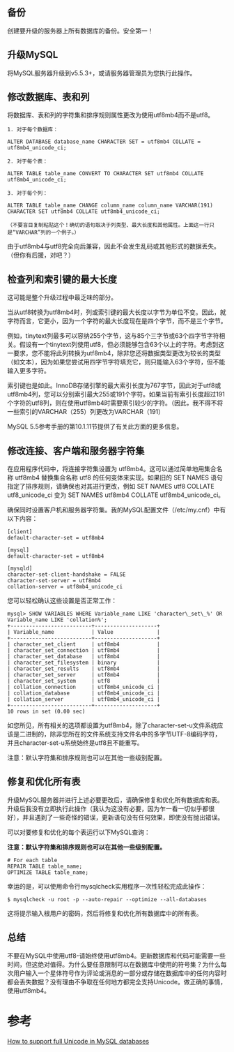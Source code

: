 ## 备份

创建要升级的服务器上所有数据库的备份。安全第一！

## 升级MySQL

将MySQL服务器升级到v5.5.3+，或请服务器管理员为您执行此操作。

## 修改数据库、表和列

将数据库、表和列的字符集和排序规则属性更改为使用utf8mb4而不是utf8。


`````
1. 对于每个数据库：

ALTER DATABASE database_name CHARACTER SET = utf8mb4 COLLATE = utf8mb4_unicode_ci;

2. 对于每个表：

ALTER TABLE table_name CONVERT TO CHARACTER SET utf8mb4 COLLATE utf8mb4_unicode_ci;

3. 对于每个列：

ALTER TABLE table_name CHANGE column_name column_name VARCHAR(191) CHARACTER SET utf8mb4 COLLATE utf8mb4_unicode_ci;

（不要盲目复制粘贴这个！确切的语句取决于列类型、最大长度和其他属性。上面这一行只是“VARCHAR”列的一个例子。）
`````

由于utf8mb4与utf8完全向后兼容，因此不会发生乱码或其他形式的数据丢失。（但你有后援，对吧？）

## 检查列和索引键的最大长度

这可能是整个升级过程中最乏味的部分。

当从utf8转换为utf8mb4时，列或索引键的最大长度以字节为单位不变。因此，就字符而言，它更小，因为一个字符的最大长度现在是四个字节，而不是三个字节。

例如，tinytext列最多可以容纳255个字节，这与85个三字节或63个四字节字符相关。假设有一个tinytext列使用utf8，但必须能够包含63个以上的字符。考虑到这一要求，您不能将此列转换为utf8mb4，除非您还将数据类型更改为较长的类型（如文本），因为如果您尝试用四字节字符填充它，则只能输入63个字符，但不能输入更多字符。

索引键也是如此。InnoDB存储引擎的最大索引长度为767字节，因此对于utf8或utf8mb4列，您可以分别索引最大255或191个字符。如果当前有索引长度超过191个字符的utf8列，则在使用utf8mb4时需要索引较少的字符。（因此，我不得不将一些索引的VARCHAR（255）列更改为VARCHAR（191）

MySQL 5.5参考手册的第10.1.11节提供了有关此方面的更多信息。

## 修改连接、客户端和服务器字符集

在应用程序代码中，将连接字符集设置为 utf8mb4。这可以通过简单地用集合名称 utf8mb4 替换集合名称 utf8 的任何变体来实现。如果旧的 SET NAMES 语句指定了排序规则，请确保也对其进行更改，例如 SET NAMES utf8 COLLATE utf8_unicode_ci 变为 SET NAMES utf8mb4 COLLATE utf8mb4_unicode_ci。

确保同时设置客户机和服务器字符集。我的MySQL配置文件（/etc/my.cnf）中有以下内容：

`````
[client]
default-character-set = utf8mb4

[mysql]
default-character-set = utf8mb4

[mysqld]
character-set-client-handshake = FALSE
character-set-server = utf8mb4
collation-server = utf8mb4_unicode_ci
`````

您可以轻松确认这些设置是否正常工作：

`````
mysql> SHOW VARIABLES WHERE Variable_name LIKE 'character\_set\_%' OR Variable_name LIKE 'collation%';
+--------------------------+--------------------+
| Variable_name            | Value              |
+--------------------------+--------------------+
| character_set_client     | utf8mb4            |
| character_set_connection | utf8mb4            |
| character_set_database   | utf8mb4            |
| character_set_filesystem | binary             |
| character_set_results    | utf8mb4            |
| character_set_server     | utf8mb4            |
| character_set_system     | utf8               |
| collation_connection     | utf8mb4_unicode_ci |
| collation_database       | utf8mb4_unicode_ci |
| collation_server         | utf8mb4_unicode_ci |
+--------------------------+--------------------+
10 rows in set (0.00 sec)
`````

如您所见，所有相关的选项都设置为utf8mb4，除了character-set-u文件系统应该是二进制的，除非您所在的文件系统支持文件名中的多字节UTF-8编码字符，并且character-set-u系统始终是utf8且不能重写。

注意：默认字符集和排序规则也可以在其他一些级别配置。

## 修复和优化所有表
升级MySQL服务器并进行上述必要更改后，请确保修复和优化所有数据库和表。升级后我没有立即执行此操作（我认为这没有必要，因为乍一看一切似乎都很好），并且遇到了一些奇怪的错误，更新语句没有任何效果，即使没有抛出错误。

可以对要修复和优化的每个表运行以下MySQL查询：

**注意：默认字符集和排序规则也可以在其他一些级别配置。**

`````
# For each table
REPAIR TABLE table_name;
OPTIMIZE TABLE table_name;
`````

幸运的是，可以使用命令行mysqlcheck实用程序一次性轻松完成此操作：

`````
$ mysqlcheck -u root -p --auto-repair --optimize --all-databases
`````

这将提示输入根用户的密码，然后将修复和优化所有数据库中的所有表。

## 总结

不要在MySQL中使用utf8-请始终使用utf8mb4。更新数据库和代码可能需要一些时间，但这绝对值得。为什么要任意限制可以在数据库中使用的符号集？为什么每次用户输入一个星体符号作为评论或消息的一部分或存储在数据库中的任何内容时都会丢失数据？没有理由不争取在任何地方都完全支持Unicode。做正确的事情，使用utf8mb4。


# 参考
[How to support full Unicode in MySQL databases](https://mathiasbynens.be/notes/mysql-utf8mb4#utf8-to-utf8mb4)